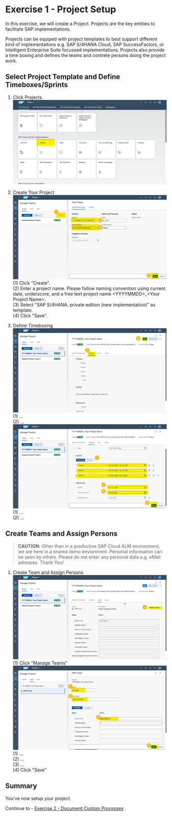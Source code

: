 # Exercise 1 - Project Setup

In this exercise, we will create a Project. Projects are the key entities to facilitate SAP implementations. 

Projects can be equiped with project templates to best support different kind of implementaitons e.g. SAP S/4HANA Cloud, SAP SuccessFactors, or Intelligent Enterprise Suite focussed implementations. 
Projects also provide a time boxing and defines the teams and contrete persons doing the project work.

## Select Project Template and Define Timeboxes/Sprints

1. Click Projects.
<br> ![](2021-11-11-15-00-33.png)

2.	Create Your Project
<br> ![](2021-11-11-15-04-38.png)
<br> (1) Click "Create".
<br> (2) Enter a project name. Please follow naming convention using current date, underscore, and a free text project name \<YYYYMMDD\>_\<Your Project Name\>.
<br> (3) Select "SAP S/4HANA, private edition (new implementation)" as template.
<br> (4) Click "Save".

3. Define Timeboxing
<br> ![](2021-11-11-15-15-26.png)
<br> (1) ...
<br> (2) ...
<br> ![](2021-11-11-15-19-41.png)
<br> (1) ...
<br> (2) ...

## Create Teams and Assign Persons

> **CAUTION**: Other than in a productive SAP Cloud ALM environment, we are here in a shared demo envionment. Personal information can be seen by others. Please do not enter any personal data e.g. eMail adresses. Thank You!

1. Create Team and Assign Persons
<br> ![](2021-11-11-15-28-24.png)
<br> (1) Click "Manage Teams"
<br> ![](2021-11-11-15-31-30.png)
<br> (1) ...
<br> (2) ...
<br> (3) ...
<br> (4) Click "Save"

## Summary

You've now setup your project.

Continue to - [Exercise 2 - Document Custom Processes](../ex2/README.md)